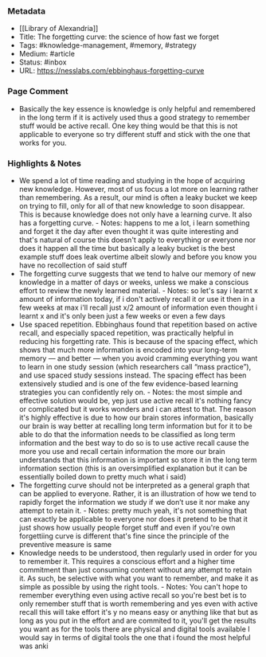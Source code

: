 ### Metadata

-  [[Library of Alexandria]]
- Title: The forgetting curve: the science of how fast we forget
- Tags: #knowledge-management, #memory, #strategy
- Medium: #article
- Status: #inbox
- URL: https://nesslabs.com/ebbinghaus-forgetting-curve
### Page Comment

- Basically the key essence is knowledge is only helpful and remembered in the long term if it is actively used thus a good strategy to remember stuff would be active recall. One key thing would be that this is not applicable to everyone so try different stuff and stick with the one that works for you.

### Highlights & Notes

- We spend a lot of time reading and studying in the hope of acquiring new knowledge. However, most of us focus a lot more on learning rather than remembering. As a result, our mind is often a leaky bucket we keep on trying to fill, only for all of that new knowledge to soon disappear. This is because knowledge does not only have a learning curve. It also has a forgetting curve.
	  - Notes: happens to me a lot, i learn something and forget it the day after even thought it was quite interesting and that's natural of course this doesn't apply to everything or everyone nor does it happen all the time but basically a leaky bucket is the best example stuff does leak overtime albeit slowly and before you know you have no recollection of said stuff
- The forgetting curve suggests that we tend to halve our memory of new knowledge in a matter of days or weeks, unless we make a conscious effort to review the newly learned material.
	  - Notes: so let's say i learnt x amount of information today, if i don't actively recall it or use it then in a few weeks at max i'll recall just x/2 amount of information even thought i learnt x and it's only been just a few weeks or even a few days
- Use spaced repetition. Ebbinghaus found that repetition based on active recall, and especially spaced repetition, was practically helpful in reducing his forgetting rate. This is because of the spacing effect, which shows that much more information is encoded into your long-term memory — and better — when you avoid cramming everything you want to learn in one study session (which researchers call “mass practice”), and use spaced study sessions instead. The spacing effect has been extensively studied and is one of the few evidence-based learning strategies you can confidently rely on.
	  - Notes: the most simple and effective solution would be, yep just use active recall it's nothing fancy or complicated but it works wonders and i can attest to that. The reason it's highly effective is due to how our brain stores information, basically our brain is way better at recalling long term information but for it to be able to do that the information needs to be classified as long term information and the best way to do so is to use active recall cause the more you use and recall certain information the more our brain understands that this information is important so store it in the long term information section (this is an oversimplified explanation but it can be essentially boiled down to pretty much what i said)
- The forgetting curve should not be interpreted as a general graph that can be applied to everyone. Rather, it is an illustration of how we tend to rapidly forget the information we study if we don’t use it nor make any attempt to retain it.
	  - Notes: pretty much yeah, it's not something that can exactly be applicable to everyone nor does it pretend to be that it just shows how usually people forget stuff and even if you're own forgettiing curve is different that's fine since the principle of the preventive measure is same
- Knowledge needs to be understood, then regularly used in order for you to remember it. This requires a conscious effort and a higher time commitment than just consuming content without any attempt to retain it. As such, be selective with what you want to remember, and make it as simple as possible by using the right tools.
	  - Notes: You can't hope to remember everything even using active recall so you're best bet is to only remember stuff that is worth remembering and yes even with active recall this will take effort it's y no means easy or anything like that but as long as you put in the effort and are commited to it, you'll get the results you want as for the tools there are physical and digital tools available I would say in terms of digital tools the one that i found the most helpful was anki



